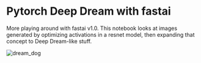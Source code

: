 # Pytorch Deep Dream with fastai

More playing around with fastai v1.0. This notebook looks at images generated by optimizing activations in a resnet model, then expanding 
that concept to Deep Dream-like stuff.

![dream_dog](https://github.com/kheyer/ML-DL-Projects/blob/master/Pytorch%20Deep%20Dream/media/dream_dog.png)
